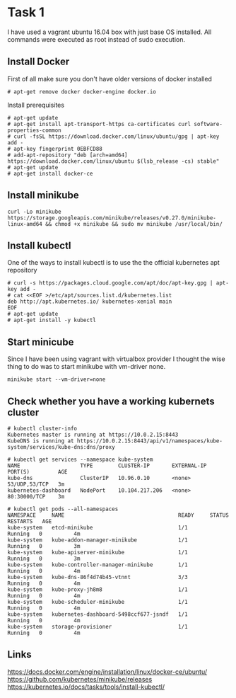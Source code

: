 Task 1
======

I have used a vagrant ubuntu 16.04 box with just base OS installed.
All commands were executed as root instead of sudo execution.

## Install Docker

First of all make sure you don't have older versions of docker installed
```
# apt-get remove docker docker-engine docker.io
```
Install prerequisites 
```
# apt-get update
# apt-get install apt-transport-https ca-certificates curl software-properties-common
# curl -fsSL https://download.docker.com/linux/ubuntu/gpg | apt-key add -
# apt-key fingerprint 0EBFCD88
# add-apt-repository "deb [arch=amd64] https://download.docker.com/linux/ubuntu $(lsb_release -cs) stable"
# apt-get update
# apt-get install docker-ce
```
## Install minikube
```
curl -Lo minikube https://storage.googleapis.com/minikube/releases/v0.27.0/minikube-linux-amd64 && chmod +x minikube && sudo mv minikube /usr/local/bin/
```

## Install kubectl
One of the ways to install kubectl is to use the the official kubernetes apt repository 

```
# curl -s https://packages.cloud.google.com/apt/doc/apt-key.gpg | apt-key add -
# cat <<EOF >/etc/apt/sources.list.d/kubernetes.list
deb http://apt.kubernetes.io/ kubernetes-xenial main
EOF
# apt-get update
# apt-get install -y kubectl
```

## Start minicube
Since I have been using vagrant with virtualbox provider I thought the wise thing to do was to start minikube with vm-driver none.

```
minikube start --vm-driver=none
```

## Check whether you have a working kubernets cluster

```
# kubectl cluster-info
Kubernetes master is running at https://10.0.2.15:8443
KubeDNS is running at https://10.0.2.15:8443/api/v1/namespaces/kube-system/services/kube-dns:dns/proxy
```
```
# kubectl get services --namespace kube-system
NAME                   TYPE        CLUSTER-IP       EXTERNAL-IP   PORT(S)         AGE
kube-dns               ClusterIP   10.96.0.10       <none>        53/UDP,53/TCP   3m
kubernetes-dashboard   NodePort    10.104.217.206   <none>        80:30000/TCP    3m
```

```
# kubectl get pods --all-namespaces
NAMESPACE     NAME                                    READY     STATUS    RESTARTS   AGE
kube-system   etcd-minikube                           1/1       Running   0          4m
kube-system   kube-addon-manager-minikube             1/1       Running   0          3m
kube-system   kube-apiserver-minikube                 1/1       Running   0          3m
kube-system   kube-controller-manager-minikube        1/1       Running   0          4m
kube-system   kube-dns-86f4d74b45-vtnnt               3/3       Running   0          4m
kube-system   kube-proxy-jh8m8                        1/1       Running   0          4m
kube-system   kube-scheduler-minikube                 1/1       Running   0          4m
kube-system   kubernetes-dashboard-5498ccf677-jsndf   1/1       Running   0          4m
kube-system   storage-provisioner                     1/1       Running   0          4m
```


## Links

https://docs.docker.com/engine/installation/linux/docker-ce/ubuntu/
https://github.com/kubernetes/minikube/releases
https://kubernetes.io/docs/tasks/tools/install-kubectl/


